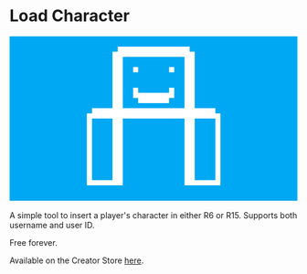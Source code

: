 # Load Character

![Load Character](./Assets/CharacterLoad%20Wide.png)

A simple tool to insert a player's character in either R6 or R15. Supports both username and user ID.

Free forever.

Available on the Creator Store [here](https://create.roblox.com/store/asset/119621554198721).